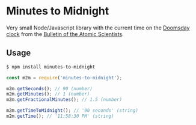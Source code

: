 # Minutes to Midnight

Very small Node/Javascript library with the current time on the [Doomsday clock][] from the [Bulletin of the Atomic Scientists][bulletin].

## Usage

```bash
$ npm install minutes-to-midnight
```

```js
const m2m = require('minutes-to-midnight');

m2m.getSeconds(); // 90 (number)
m2m.getMinutes(); // 1 (number)
m2m.getFractionalMinutes(); // 1.5 (number)

m2m.getTimeToMidnight(); // '90 seconds' (string)
m2m.getTime(); // '11:58:30 PM' (string)
```

[Doomsday clock]: http://en.wikipedia.org/wiki/Doomsday_Clock
[bulletin]: http://thebulletin.org
